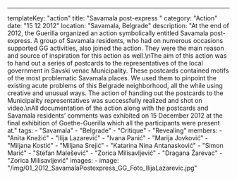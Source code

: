 ---
  templateKey: "action"
  title: "Savamala post-express "
  category: "Action"
  date: "15 12 2012"
  location: "Savamala, Belgrade"
  description: "At the end of 2012, the Guerilla organized an action symbolically entitled Savamala post-express. A group of Savamala residents, who had on numerous occasions supported GG activities, also joined the action. They were the main reason and source of inspiration for this action as well.\nThe aim of this action was to hand out a series of postcards to the representatives of the local government in Savski venac Municipality. These postcards contained motifs of the most problematic Savamala places. We used them to pinpoint the existing acute problems of this Belgrade neighborhood, all the while using creative and unusual ways. The action of handing out the postcards to the Municipality representatives was successfully realized and shot on video.\nAll documentation of the action along with the postcards and Savamala residents’ comments was exhibited on 15 December 2012 at the final exhibition of Goethe-Guerilla which all the participants were present at."
  tags: 
    - "Savamala"
    - "Belgrade"
    - "Critique"
    - "Revealing"
  members: 
    - "Anita Knežić"
    - "Ilija Lazarević"
    - "Ivana Panić"
    - "Marija Jovković"
    - "Miljana Kostić"
    - "Miljana Srejić"
    - "Katarina Nina Antanasković"
    - "Simon Marić"
    - "Stefan Malešević"
    - "Zorica Milisavljević"
    - "Dragana Žarevac"
    - "Zorica Milisavljević"
  images: 
    - 
      image: "/img/01_2012_SavamalaPostexpress_GG_Foto_IlijaLazarevic.jpg"
